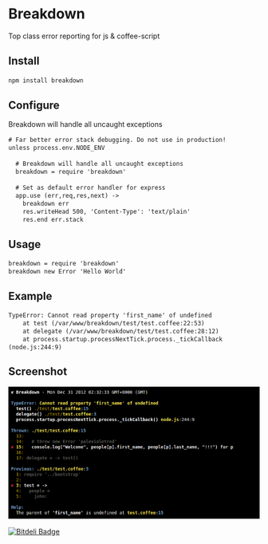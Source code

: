 Breakdown
=========
Top class error reporting for js & coffee-script

Install
--------

```bash
npm install breakdown
```

Configure
---------
Breakdown will handle all uncaught exceptions

```coffee-script
# Far better error stack debugging. Do not use in production!
unless process.env.NODE_ENV

  # Breakdown will handle all uncaught exceptions
  breakdown = require 'breakdown'

  # Set as default error handler for express
  app.use (err,req,res,next) ->
    breakdown err
    res.writeHead 500, 'Content-Type': 'text/plain'
    res.end err.stack
```

Usage
-----

```coffee-script
breakdown = require 'breakdown'
breakdown new Error 'Hello World'
```

Example
-------
```
TypeError: Cannot read property 'first_name' of undefined
    at test (/var/www/breakdown/test/test.coffee:22:53)
    at delegate (/var/www/breakdown/test/test.coffee:28:12)
    at process.startup.processNextTick.process._tickCallback (node.js:244:9)
```

Screenshot
----------
![Breakdown](https://github.com/missinglink/breakdown/raw/master/img/screenshot.png "Breakdown")

[![Bitdeli Badge](https://d2weczhvl823v0.cloudfront.net/missinglink/breakdown/trend.png)](https://bitdeli.com/free "Bitdeli Badge")

